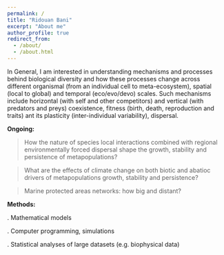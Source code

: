 ```yaml
---
permalink: /
title: "Ridouan Bani"
excerpt: "About me"
author_profile: true
redirect_from:
  - /about/
  - /about.html
---
```


In General, I am  interested in understanding mechanisms and processes behind biological diversity and how these processes change across different organismal (from an individual cell to meta-ecosystem), spatial (local to global) and temporal (eco/evo/devo) scales. Such mechanisms include horizontal (with self and other competitors) and vertical (with predators and preys) coexistence, fitness (birth, death, reproduction and traits) ant its plasticity (inter-individual variability), dispersal.

**Ongoing:**
> How the nature of species local interactions combined with regional environmentally forced dispersal shape the growth, stability and persistence of metapopulations?

> What are the effects of climate change on both biotic and abatioc drivers of metapopulations growth, stability and persistence?

> Marine protected areas networks: how big and distant?


**Methods:**

. Mathematical models

. Computer programming, simulations

. Statistical analyses of large datasets (e.g. biophysical data)

